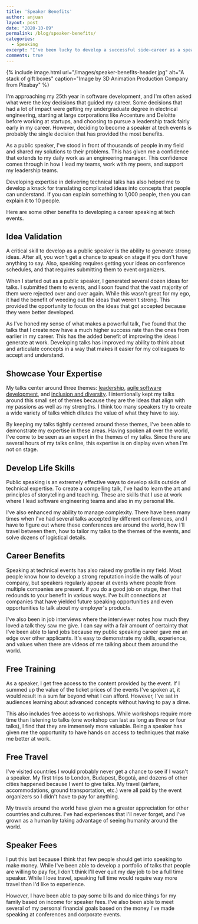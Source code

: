 ```yaml
---
title: 'Speaker Benefits'
author: anjuan
layout: post
date: "2020-10-09"
permalink: /blog/speaker-benefits/
categories:
  - Speaking
excerpt: "I've been lucky to develop a successful side-career as a speaker at tech events. Here are the benefits I've experienced being a speaker."
comments: true
---
```


{% include image.html url="/images/speaker-benefits-header.jpg" alt="A stack of gift boxes" caption="Image by 3D Animation Production Company from Pixabay" %}

I'm approaching my 25th year in software development, and I'm often asked what were the key decisions that guided my career. Some decisions that had a lot of impact were getting my undergraduate degree in electrical engineering, starting at large corporations like Accenture and Deloitte before working at startups, and choosing to pursue a leadership track fairly early in my career. However, deciding to become a speaker at tech events is probably the single decision that has provided the most benefits.

As a public speaker, I've stood in front of thousands of people in my field and shared my solutions to their problems. This has given me a confidence that extends to my daily work as an engineering manager. This confidence comes through in how I lead my teams, work with my peers, and support my leadership teams.

Developing expertise in delivering technical talks has also helped me to develop a knack for translating complicated ideas into concepts that people can understand. If you can explain something to 1,000 people, then you can explain it to 10 people.

Here are some other benefits to developing a career speaking at tech events.

## **Idea Validation**

A critical skill to develop as a public speaker is the ability to generate strong ideas. After all, you won't get a chance to speak on stage if you don't have anything to say. Also, speaking requires getting your ideas on conference schedules, and that requires submitting them to event organizers.

When I started out as a public speaker, I generated several dozen ideas for talks. I submitted them to events, and I soon found that the vast majority of them were rejected over and over again. While this wasn't great for my ego, it had the benefit of weeding out the ideas that weren't strong. This provided the opportunity to focus on the ideas that got accepted because they were better developed.

As I've honed my sense of what makes a powerful talk, I've found that the talks that I create now have a much higher success rate than the ones from earlier in my career. This has the added benefit of improving the ideas I generate at work. Developing talks has improved my ability to think about and articulate concepts in a way that makes it easier for my colleagues to accept and understand.

## **Showcase Your Expertise**

My talks center around three themes: [leadership](https://anjuansimmons.com/talks/technical-leadership-through-the-underground-railroad/), [agile software development](https://anjuansimmons.com/talks/leadership-lessons-from-the-agile-manifesto/), and [inclusion and diversity](https://anjuansimmons.com/talks/lending-privilege/). I intentionally kept my talks around this small set of themes because they are the ideas that align with my passions as well as my strengths. I think too many speakers try to create a wide variety of talks which dilutes the value of what they have to say.

By keeping my talks tightly centered around these themes, I've been able to demonstrate my expertise in these areas. Having spoken all over the world, I've come to be seen as an expert in the themes of my talks. Since there are several hours of my talks online, this expertise is on display even when I'm not on stage.

## **Develop Life Skills**

Public speaking is an extremely effective ways to develop skills outside of technical expertise. To create a compelling talk, I've had to learn the art and principles of storytelling and teaching. These are skills that I use at work where I lead software engineering teams and also in my personal life.

I've also enhanced my ability to manage complexity. There have been many times when I've had several talks accepted by different conferences, and I have to figure out where these conferences are around the world, how I'll travel between them, how to tailor my talks to the themes of the events, and solve dozens of logistical details.

## **Career Benefits**

Speaking at technical events has also raised my profile in my field. Most people know how to develop a strong reputation inside the walls of your company, but speakers regularly appear at events where people from multiple companies are present. If you do a good job on stage, then that redounds to your benefit in various ways. I've built connections at companies that have yielded future speaking opportunities and even opportunities to talk about my employer's products.

I've also been in job interviews where the interviewer notes how much they loved a talk they saw me give. I can say with a fair amount of certainty that I've been able to land jobs because my public speaking career gave me an edge over other applicants. It's easy to demonstrate my skills, experience, and values when there are videos of me talking about them around the world.

## **Free Training**

As a speaker, I get free access to the content provided by the event. If I summed up the value of the ticket prices of the events I've spoken at, it would result in a sum far beyond what I can afford. However, I've sat in audiences learning about advanced concepts without having to pay a dime.

This also includes free access to workshops. While workshops require more time than listening to talks (one workshop can last as long as three or four talks), I find that they are immensely more valuable. Being a speaker has given me the opportunity to have hands on access to techniques that make me better at work.

## **Free Travel**

I've visited countries I would probably never get a chance to see if I wasn't a speaker. My first trips to London, Budapest, Bogotá, and dozens of other cities happened because I went to give talks. My travel (airfare, accommodations, ground transportation, etc.) were all paid by the event organizers so I didn't have to pay for anything.

My travels around the world have given me a greater appreciation for other countries and cultures. I've had experiences that I'll never forget, and I've grown as a human by taking advantage of seeing humanity around the world.

## **Speaker Fees**

I put this last because I think that few people should get into speaking to make money. While I've been able to develop a portfolio of talks that people are willing to pay for, I don't think I'll ever quit my day job to be a full time speaker. While I love travel, speaking full time would require way more travel than I'd like to experience.

However, I have been able to pay some bills and do nice things for my family based on income for speaker fees. I've also been able to meet several of my personal financial goals based on the money I've made speaking at conferences and corporate events.
